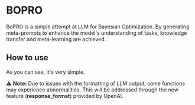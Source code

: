 # BOPRO
BoPRO is a simple attempt at LLM for Bayesian Optimization. By generating meta-prompts to enhance the model's understanding of tasks, knowledge transfer and meta-learning are achieved.

## How to use
As you can see, it's very simple.

⚠️ **Note:** Due to issues with the formatting of LLM output, some functions may experience abnormalities. This will be addressed through the new feature (**response_format**) provided by OpenAI.
